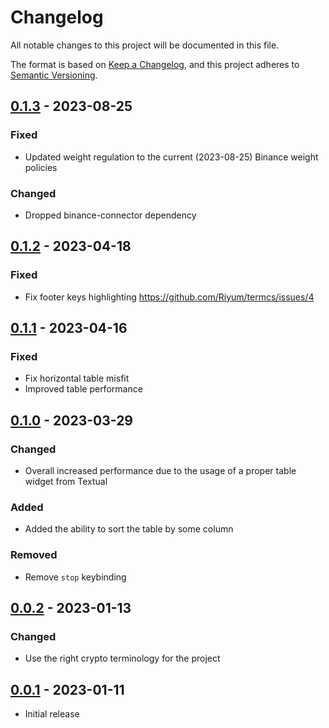 # Changelog

All notable changes to this project will be documented in this file.

The format is based on [Keep a Changelog](https://keepachangelog.com/en/1.0.0/),
and this project adheres to [Semantic Versioning](https://semver.org/spec/v2.0.0.html).

## [0.1.3] - 2023-08-25

### Fixed

- Updated weight regulation to the current (2023-08-25) Binance weight policies

### Changed

- Dropped binance-connector dependency

## [0.1.2] - 2023-04-18

### Fixed

- Fix footer keys highlighting https://github.com/Riyum/termcs/issues/4

## [0.1.1] - 2023-04-16

### Fixed

- Fix horizontal table misfit
- Improved table performance

## [0.1.0] - 2023-03-29

### Changed

- Overall increased performance due to the usage of a proper table widget from Textual

### Added

- Added the ability to sort the table by some column

### Removed

- Remove `stop` keybinding

## [0.0.2] - 2023-01-13

### Changed

- Use the right crypto terminology for the project

## [0.0.1] - 2023-01-11

- Initial release

[0.1.3]: https://github.com/Riyum/termcs/compare/v0.1.2...v0.1.3
[0.1.2]: https://github.com/Riyum/termcs/compare/v0.1.1...v0.1.2
[0.1.1]: https://github.com/Riyum/termcs/compare/v0.1.0...v0.1.1
[0.1.0]: https://github.com/Riyum/termcs/compare/v0.0.2...v0.1.0
[0.0.2]: https://github.com/Riyum/termcs/compare/v0.0.1...v0.0.2
[0.0.1]: https://github.com/Riyum/termcs/releases/tag/v0.0.1

